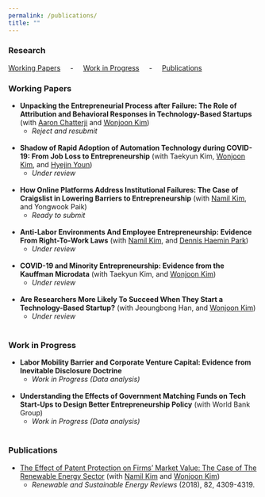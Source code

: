 ```yaml
---
permalink: /publications/
title: ""
---
```

### Research
 [Working Papers](#wp) &nbsp; &nbsp; - &nbsp; &nbsp; [Work in Progress](#wi) &nbsp; &nbsp; - &nbsp; &nbsp; [Publications](#pub)

<h3 id="wp">
Working Papers
</h3>

- **Unpacking the Entrepreneurial Process after Failure: The Role of Attribution and Behavioral Responses in Technology-Based Startups** (with [Aaron Chatterji][aaron] and [Wonjoon Kim][wjkim])
  - *Reject and resubmit*<br> <br/>
- **Shadow of Rapid Adoption of Automation Technology during COVID-19: From Job Loss to Entrepreneurship** (with Taekyun Kim, [Wonjoon Kim][wjkim], and [Hyejin Youn][hy])
  - *Under review*<br> <br/>
- **How Online Platforms Address Institutional Failures: The Case of Craigslist in Lowering Barriers to Entrepreneurship** (with [Namil Kim][namil], and Yongwook Paik)
  - *Ready to submit*<br> <br/>
- **Anti-Labor Environments And Employee Entrepreneurship: Evidence From Right-To-Work Laws** (with [Namil Kim][namil], and [Dennis Haemin Park][dennis])
  - *Under review*<br> <br/>
- **COVID-19 and Minority Entrepreneurship: Evidence from the Kauffman Microdata** (with Taekyun Kim, and [Wonjoon Kim][wjkim])<br/>
  - *Under review*<br> <br/>
- **Are Researchers More Likely To Succeed When They Start a Technology-Based Startup?** (with Jeoungbong Han, and [Wonjoon Kim][wjkim])<br/>
  - *Under review*<br> <br/>


<h3 id="wi">
Work in Progress
</h3>

- **Labor Mobility Barrier and Corporate Venture Capital: Evidence from Inevitable Disclosure Doctrine**<br/> 
  - *Work in Progress (Data analysis)*<br> <br/>
- **Understanding the Effects of Government Matching Funds on Tech Start-Ups to Design Better Entrepreneurship Policy** (with World Bank Group)
  - *Work in Progress (Data analysis)*<br> <br/>

<h3 id="pub">
Publications
</h3>

- [The Effect of Patent Protection on Firms’ Market Value: The Case of The Renewable Energy Sector](https://www.sciencedirect.com/science/article/pii/S1364032117311358?casa_token=imXGsyWcNMUAAAAA:iEQOgQ-9fIQKtYIt5mq2W6jzpdrF6Eb-3y3VIUZUjFzcltbMQBgV9w72t0vlh86rB6RHYk_AilQ) (with [Namil Kim][namil] and [Wonjoon Kim][wjkim])
  - *Renewable and Sustainable Energy Reviews* (2018), 82, 4309-4319.

[aaron]: https://sites.duke.edu/ronniechatterji/
[wjkim]: https://wjkim.kaist.ac.kr/
[hy]: http://hyoun.me/
[namil]: https://namilkim.github.io/
[dennis]: https://sites.google.com/view/hdp323?pli=1
